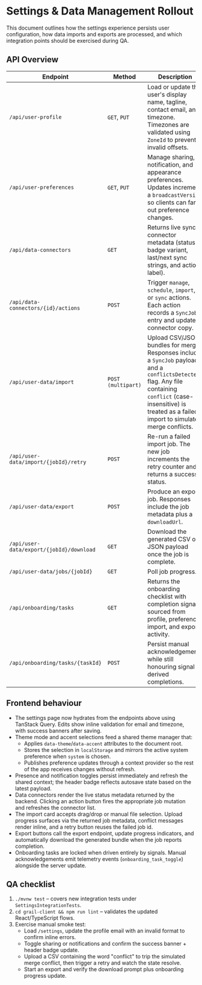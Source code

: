 # Settings & Data Management Rollout

This document outlines how the settings experience persists user configuration, how data imports and exports are processed, and which integration points should be exercised during QA.

## API Overview

| Endpoint | Method | Description |
| --- | --- | --- |
| `/api/user-profile` | `GET`, `PUT` | Load or update the user's display name, tagline, contact email, and timezone. Timezones are validated using `ZoneId` to prevent invalid offsets. |
| `/api/user-preferences` | `GET`, `PUT` | Manage sharing, notification, and appearance preferences. Updates increment a `broadcastVersion` so clients can fan out preference changes. |
| `/api/data-connectors` | `GET` | Returns live sync connector metadata (status badge variant, last/next sync strings, and action label). |
| `/api/data-connectors/{id}/actions` | `POST` | Trigger `manage`, `schedule`, `import`, or `sync` actions. Each action records a `SyncJob` entry and updates connector copy. |
| `/api/user-data/import` | `POST (multipart)` | Upload CSV/JSON bundles for merge. Responses include a `SyncJob` payload and a `conflictsDetected` flag. Any file containing `conflict` (case-insensitive) is treated as a failed import to simulate merge conflicts. |
| `/api/user-data/import/{jobId}/retry` | `POST` | Re-run a failed import job. The new job increments the retry counter and returns a success status. |
| `/api/user-data/export` | `POST` | Produce an export job. Responses include the job metadata plus a `downloadUrl`. |
| `/api/user-data/export/{jobId}/download` | `GET` | Download the generated CSV or JSON payload once the job is complete. |
| `/api/user-data/jobs/{jobId}` | `GET` | Poll job progress. |
| `/api/onboarding/tasks` | `GET` | Returns the onboarding checklist with completion signals sourced from profile, preference, import, and export activity. |
| `/api/onboarding/tasks/{taskId}` | `POST` | Persist manual acknowledgements while still honouring signal-derived completions. |

## Frontend behaviour

* The settings page now hydrates from the endpoints above using TanStack Query. Edits show inline validation for email and timezone, with success banners after saving.
* Theme mode and accent selections feed a shared theme manager that:
  * Applies `data-theme`/`data-accent` attributes to the document root.
  * Stores the selection in `localStorage` and mirrors the active system preference when `system` is chosen.
  * Publishes preference updates through a context provider so the rest of the app receives changes without refresh.
* Presence and notification toggles persist immediately and refresh the shared context; the header badge reflects autosave state based on the latest payload.
* Data connectors render the live status metadata returned by the backend. Clicking an action button fires the appropriate job mutation and refreshes the connector list.
* The import card accepts drag/drop or manual file selection. Upload progress surfaces via the returned job metadata, conflict messages render inline, and a retry button reuses the failed job id.
* Export buttons call the export endpoint, update progress indicators, and automatically download the generated bundle when the job reports completion.
* Onboarding tasks are locked when driven entirely by signals. Manual acknowledgements emit telemetry events (`onboarding_task_toggle`) alongside the server update.

## QA checklist

1. `./mvnw test` – covers new integration tests under `SettingsIntegrationTests`.
2. `cd grail-client && npm run lint` – validates the updated React/TypeScript flows.
3. Exercise manual smoke test:
   * Load `/settings`, update the profile email with an invalid format to confirm inline errors.
   * Toggle sharing or notifications and confirm the success banner + header badge update.
   * Upload a CSV containing the word "conflict" to trip the simulated merge conflict, then trigger a retry and watch the state resolve.
   * Start an export and verify the download prompt plus onboarding progress update.

